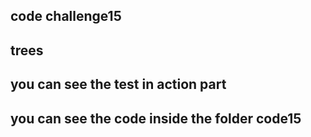 ## code challenge15

## trees

## you can see the test in action part 

## you can see the code inside the folder code15 